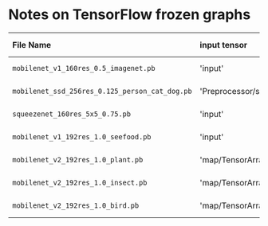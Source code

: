 # Notes on TensorFlow frozen graphs

File Name                                      | input tensor                               | output tensors                    | (height, width) | (input_mean, input_stddev)
:--------------------------------------------- | :----------------------------------------- | :-------------------------------- | :-------------- | :-------------------------
`mobilenet_v1_160res_0.5_imagenet.pb`          | 'input'                                    | 'MobilenetV1/Predictions/Softmax' | (160, 160)      | (128.0, 128.0)
`mobilenet_ssd_256res_0.125_person_cat_dog.pb` | 'Preprocessor/sub'                         | 'concat', 'concat_1'              | (256, 256)      | (128.0, 128.0)
`squeezenet_160res_5x5_0.75.pb`                | 'input'                                    | 'Prediction'                      | (160, 160)      | (128.0, 128.0)
`mobilenet_v1_192res_1.0_seefood.pb`           | 'input'                                    | 'MobilenetV1/Predictions/Softmax' | (192, 192)      | (128.0, 128.0)
`mobilenet_v2_192res_1.0_plant.pb`             | 'map/TensorArrayStack/TensorArrayGatherV3' | 'prediction'                      | (192, 192)      | (128.0, 128.0)
`mobilenet_v2_192res_1.0_insect.pb`            | 'map/TensorArrayStack/TensorArrayGatherV3' | 'prediction'                      | (192, 192)      | (128.0, 128.0)
`mobilenet_v2_192res_1.0_bird.pb`              | 'map/TensorArrayStack/TensorArrayGatherV3' | 'prediction'                      | (192, 192)      | (128.0, 128.0)
